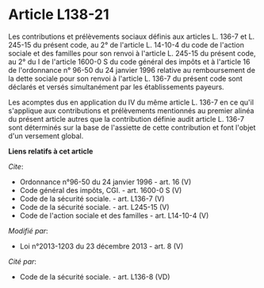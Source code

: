 # Article L138-21

Les contributions et prélèvements sociaux définis aux articles L. 136-7 et L. 245-15 du présent code, au 2° de l'article L.
14-10-4 du code de l'action sociale et des familles pour son renvoi à l'article L. 245-15 du présent code, au 2° du I de
l'article 1600-0 S du code général des impôts et à l'article 16 de l'ordonnance n° 96-50 du 24 janvier 1996 relative au
remboursement de la dette sociale pour son renvoi à l'article L. 136-7 du présent code sont déclarés et versés simultanément
par les établissements payeurs. 

Les acomptes dus en application du IV du même article L. 136-7 en ce qu'il s'applique aux contributions et prélèvements
mentionnés au premier alinéa du présent article autres que la contribution définie audit article L. 136-7 sont déterminés sur
la base de l'assiette de cette contribution et font l'objet d'un versement global.

**Liens relatifs à cet article**

_Cite_:

  - Ordonnance n°96-50 du 24 janvier 1996 - art. 16 (V)
  - Code général des impôts, CGI. - art. 1600-0 S (V)
  - Code de la sécurité sociale. - art. L136-7 (V)
  - Code de la sécurité sociale. - art. L245-15 (V)
  - Code de l'action sociale et des familles - art. L14-10-4 (V)

_Modifié par_:

  - Loi n°2013-1203 du 23 décembre 2013 - art. 8 (V)

_Cité par_:

  - Code de la sécurité sociale. - art. L136-8 (VD)
